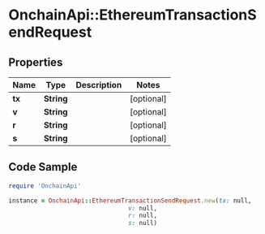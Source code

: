 # OnchainApi::EthereumTransactionSendRequest

## Properties

Name | Type | Description | Notes
------------ | ------------- | ------------- | -------------
**tx** | **String** |  | [optional] 
**v** | **String** |  | [optional] 
**r** | **String** |  | [optional] 
**s** | **String** |  | [optional] 

## Code Sample

```ruby
require 'OnchainApi'

instance = OnchainApi::EthereumTransactionSendRequest.new(tx: null,
                                 v: null,
                                 r: null,
                                 s: null)
```


